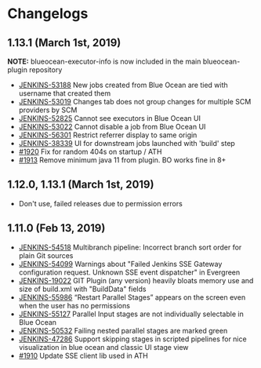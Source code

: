 # Changelogs

## 1.13.1 (March 1st, 2019)

**NOTE:** blueocean-executor-info is now included in the main blueocean-plugin repository

* [JENKINS-53188](https://issues.jenkins-ci.org/browse/JENKINS-53188) New jobs created from Blue Ocean are tied with username that created them
* [JENKINS-53019](https://issues.jenkins-ci.org/browse/JENKINS-53019) Changes tab does not group changes for multiple SCM providers by SCM
* [JENKINS-52825](https://issues.jenkins-ci.org/browse/JENKINS-52825) Cannot see executors in Blue Ocean UI
* [JENKINS-53022](https://issues.jenkins-ci.org/browse/JENKINS-53022) Cannot disable a job from Blue Ocean UI
* [JENKINS-56301](https://issues.jenkins-ci.org/browse/JENKINS-56301) Restrict referrer display to same origin
* [JENKINS-38339](https://issues.jenkins-ci.org/browse/JENKINS-38339) UI for downstream jobs launched with 'build' step
* [#1920](https://github.com/jenkinsci/blueocean-plugin/pull/1920) Fix for random 404s on startup / ATH
* [#1913](https://github.com/jenkinsci/blueocean-plugin/pull/1913) Remove minimum java 11 from plugin. BO works fine in 8+

## 1.12.0, 1.13.1 (March 1st, 2019)

* Don't use, failed releases due to permission errors

## 1.11.0 (Feb 13, 2019)

* [JENKINS-54518](https://issues.jenkins-ci.org/browse/JENKINS-54518) Multibranch pipeline: Incorrect branch sort order for plain Git sources
* [JENKINS-54099](https://issues.jenkins-ci.org/browse/JENKINS-54099) Warnings about "Failed Jenkins SSE Gateway configuration request. Unknown SSE event dispatcher" in Evergreen
* [JENKINS-19022](https://issues.jenkins-ci.org/browse/JENKINS-19022) GIT Plugin (any version) heavily bloats memory use and size of build.xml with "BuildData" fields
* [JENKINS-55986](https://issues.jenkins-ci.org/browse/JENKINS-55986) “Restart Parallel Stages” appears on the screen even when the user has no permissions
* [JENKINS-55127](https://issues.jenkins-ci.org/browse/JENKINS-55127) Parallel Input stages are not individually selectable in Blue Ocean
* [JENKINS-50532](https://issues.jenkins-ci.org/browse/JENKINS-50532) Failing nested parallel stages are marked green
* [JENKINS-47286](https://issues.jenkins-ci.org/browse/JENKINS-47286) Support skipping stages in scripted pipelines for nice visualization in blue ocean and classic UI stage view
* [#1910](https://github.com/jenkinsci/blueocean-plugin/pull/1910) Update SSE client lib used in ATH
